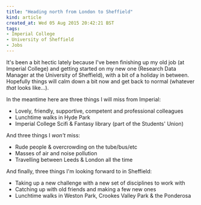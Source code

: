 ```yaml
---
title: "Heading north from London to Sheffield"
kind: article
created_at: Wed 05 Aug 2015 20:42:21 BST
tags:
- Imperial College
- University of Sheffield
- Jobs
---
```


It's been a bit hectic lately because I've been finishing up my old job (at Imperial College) and getting started on my new one (Research Data Manager at the University of Sheffield), with a bit of a holiday in between. Hopefully things will calm down a bit now and get back to normal (whatever *that* looks like...).

In the meantime here are three things I will miss from Imperial:

- Lovely, friendly, supportive, competent and professional colleagues
- Lunchtime walks in Hyde Park
- Imperial College Scifi & Fantasy library (part of the Students' Union)

And three things I *won't* miss:

- Rude people & overcrowding on the tube/bus/etc
- Masses of air and noise pollution
- Travelling between Leeds & London all the time

And finally, three things I'm looking forward to in Sheffield:

- Taking up a new challenge with a new set of disciplines to work with
- Catching up with old friends and making a few new ones
- Lunchtime walks in Weston Park, Crookes Valley Park & the Ponderosa
